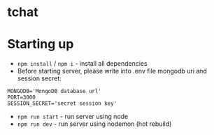 # tchat

# Starting up
- `npm install` / `npm i` - install all dependencies
- Before starting server, please write into .env file mongodb uri and session secret:<br>
```
MONGODB='MongoDB database url'
PORT=3000
SESSION_SECRET='secret session key'

```
- `npm run start` - run server using node
- `npm run dev` - run server using nodemon (hot rebuild)

